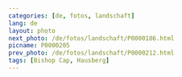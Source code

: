 ```yaml
---
categories: [de, fotos, landschaft]
lang: de
layout: photo
next_photo: /de/fotos/landschaft/P0000186.html
picname: P0000205
prev_photo: /de/fotos/landschaft/P0000212.html
tags: [Bishop Cap, Hausberg]
---
```

